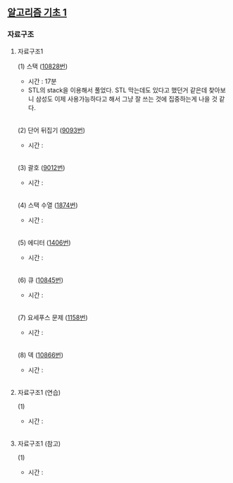 ## [알고리즘 기초 1](https://code.plus/course/41)

### 자료구조

1. 자료구조1

    (1) 스택 ([10828번](https://github.com/22000546/ProblemSolving/blob/main/problems/prob1/10828.cpp))
    - 시간 : 17분
    - STL의 stack을 이용해서 풀었다. STL 막는데도 있다고 했던거 같은데 찾아보니 삼성도 이제 사용가능하다고 해서 그냥 잘 쓰는 것에 집중하는게 나을 것 같다.

    <br>

    (2) 단어 뒤집기 ([9093번](https://github.com/22000546/ProblemSolving/blob/main/problems/prob1/9093.cpp))
    - 시간 : 

    <br>

    (3) 괄호 ([9012번](https://github.com/22000546/ProblemSolving/blob/main/problems/prob1/9012.cpp))
    - 시간 : 

    <br>

    (4) 스택 수열 ([1874번](https://github.com/22000546/ProblemSolving/blob/main/problems/prob1/1874_3.cpp))
    - 시간 : 

    <br>

    (5) 에디터 ([1406번](https://github.com/22000546/ProblemSolving/blob/main/problems/prob1/1406_3.cpp))
    - 시간 : 

    <br>

    (6) 큐 ([10845번](https://github.com/22000546/ProblemSolving/blob/main/problems/prob1/10845.cpp))
    - 시간 : 

    <br>

    (7) 요세푸스 문제 ([1158번](https://github.com/22000546/ProblemSolving/blob/main/problems/prob1/1158.cpp))
    - 시간 : 

    <br>

    (8) 덱 ([10866번](https://github.com/22000546/ProblemSolving/blob/main/problems/prob1/10866.cpp))
    - 시간 : 

    <br>

2. 자료구조1 (연습)

    (1) 
    - 시간 : 

    <br>

3. 자료구조1 (참고)

    (1) 
    - 시간 : 

    <br>

<br>
<br>